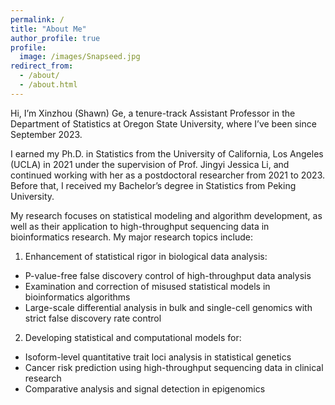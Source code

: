 ```yaml
---
permalink: /
title: "About Me"
author_profile: true
profile:
  image: /images/Snapseed.jpg
redirect_from: 
  - /about/
  - /about.html
---
```


Hi, I’m Xinzhou (Shawn) Ge, a tenure-track Assistant Professor in the Department of Statistics at Oregon State University, where I’ve been since September 2023.

I earned my Ph.D. in Statistics from the University of California, Los Angeles (UCLA) in 2021 under the supervision of Prof. Jingyi Jessica Li, and continued working with her as a postdoctoral researcher from 2021 to 2023. Before that, I received my Bachelor’s degree in Statistics from Peking University.

My research focuses on statistical modeling and algorithm development, as well as their application to high-throughput sequencing data in bioinformatics research. My major research topics include:

1. Enhancement of statistical rigor in biological data analysis:
- P-value-free false discovery control of high-throughput data analysis
- Examination and correction of misused statistical models in bioinformatics algorithms
- Large-scale differential analysis in bulk and single-cell genomics with strict false discovery rate control
2. Developing statistical and computational models for:
- Isoform-level quantitative trait loci analysis in statistical genetics
- Cancer risk prediction using high-throughput sequencing data in clinical research
- Comparative analysis and signal detection in epigenomics
